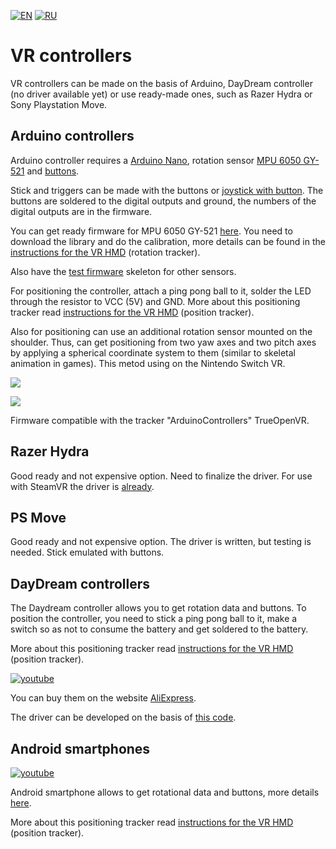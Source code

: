 ﻿[![EN](https://user-images.githubusercontent.com/9499881/33184537-7be87e86-d096-11e7-89bb-f3286f752bc6.png)](https://github.com/TrueOpenVR/TrueOpenVR-DIY/blob/master/Controllers/Controllers.md) 
[![RU](https://user-images.githubusercontent.com/9499881/27683795-5b0fbac6-5cd8-11e7-929c-057833e01fb1.png)](https://github.com/TrueOpenVR/TrueOpenVR-DIY/blob/master/Controllers/Controllers.RU.md) 
# VR controllers
VR controllers can be made on the basis of Arduino, DayDream controller (no driver available yet) or use ready-made ones, such as Razer Hydra or Sony Playstation Move.

## Arduino controllers
Arduino controller requires a [Arduino Nano](http://ali.pub/2oy73f), rotation sensor [MPU 6050 GY-521](http://ali.pub/2oy76c) and [buttons](http://ali.pub/33lzue).

Stick and triggers can be made with the buttons or [joystick with button](http://ali.pub/2zbur8). The buttons are soldered to the digital outputs and ground, the numbers of the digital outputs are in the firmware.

You can get ready firmware for MPU 6050 GY-521 [here](https://github.com/TrueOpenVR/TrueOpenVR-DIY/blob/master/Controllers/Arduino/Controller_MPU6050_DMP6.ino). You need to download the library and do the calibration, more details can be found in the [instructions for the VR HMD](https://github.com/TrueOpenVR/TrueOpenVR-DIY/blob/master/HMD/HMD.md) (rotation tracker).

Also have the [test firmware](https://github.com/TrueOpenVR/TrueOpenVR-DIY/blob/master/Controllers/Arduino/Controller.ino) skeleton for other sensors. 

For positioning the controller, attach a ping pong ball to it, solder the LED through the resistor to VCC (5V) and GND. More about this positioning tracker read [instructions for the VR HMD](https://github.com/TrueOpenVR/TrueOpenVR-DIY/blob/master/HMD/HMD.md) (position tracker).

Also for positioning can use an additional rotation sensor mounted on the shoulder. Thus, can get positioning from two yaw axes and two pitch axes by applying a spherical coordinate system to them (similar to skeletal animation in games). This metod using on the Nintendo Switch VR.

![](https://user-images.githubusercontent.com/9499881/79615275-72e20c00-8113-11ea-8467-514d9fe730a6.gif)

![](https://user-images.githubusercontent.com/9499881/79614778-52658200-8112-11ea-9c83-ef131954b697.gif)

Firmware compatible with the tracker "ArduinoControllers" TrueOpenVR.

## Razer Hydra
Good ready and not expensive option. Need to finalize the driver. For use with SteamVR the driver is [already](https://github.com/r57zone/Razer-Hydra-SteamVR-driver).

## PS Move
Good ready and not expensive option. The driver is written, but testing is needed. Stick emulated with buttons.

## DayDream controllers
The Daydream controller allows you to get rotation data and buttons. To position the controller, you need to stick a ping pong ball to it, make a switch so as not to consume the battery and get soldered to the battery. 

More about this positioning tracker read [instructions for the VR HMD](https://github.com/TrueOpenVR/TrueOpenVR-DIY/blob/master/HMD/HMD.md) (position tracker).

[![youtube](https://user-images.githubusercontent.com/9499881/44265935-ae8b4b00-a239-11e8-85fa-006f29f58c82.gif)](https://youtu.be/jtABXvqChHU)

You can buy them on the website [AliExpress](http://ali.pub/2ph4hr). 

The driver can be developed on the basis of [this code](https://github.com/gb2111/Access-GearVR-Controller-from-PC).

## Android smartphones
[![youtube](https://user-images.githubusercontent.com/9499881/44266133-7b958700-a23a-11e8-98bb-af64a35c7ecb.gif)](https://youtu.be/4V1yee-_5PA)

Android smartphone allows to get rotational data and buttons, more details [here](https://github.com/TrueOpenVR/TrueOpenVR-Drivers/tree/master/C%2B%2B/AndroidControllers). 

More about this positioning tracker read [instructions for the VR HMD](https://github.com/TrueOpenVR/TrueOpenVR-DIY/blob/master/HMD/HMD.md) (position tracker).